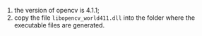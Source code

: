 1. the version of opencv is 4.1.1;
2. copy the file `libopencv_world411.dll` into the folder where the executable files are generated.
